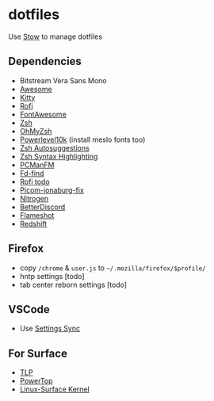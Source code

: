 # dotfiles

Use [Stow](https://www.gnu.org/software/stow/#navigation) to manage dotfiles


## Dependencies

* Bitstream Vera Sans Mono
* [Awesome](https://github.com/awesomeWM/awesome)
* [Kitty](https://github.com/kovidgoyal/kitty)
* [Rofi](https://github.com/davatorium/rofi)
* [FontAwesome](https://github.com/FortAwesome/Font-Awesome)
* [Zsh](https://www.zsh.org/)
* [OhMyZsh](https://github.com/ohmyzsh/ohmyzsh)
* [Powerlevel10k](https://github.com/romkatv/powerlevel10k) (install meslo fonts too)
* [Zsh Autosuggestions](https://github.com/zsh-users/zsh-autosuggestions)
* [Zsh Syntax Highlighting](https://github.com/zsh-users/zsh-syntax-highlighting)
* [PCManFM](https://github.com/lxde/pcmanfm)
* [Fd-find](https://github.com/sharkdp/fd)
* [Rofi todo](https://github.com/claudiodangelis/rofi-todo)
* [Picom-jonaburg-fix](https://aur.archlinux.org/packages/picom-jonaburg-fix)
* [Nitrogen](https://github.com/l3ib/nitrogen)
* [BetterDiscord](https://betterdiscord.app/)
* [Flameshot](https://github.com/flameshot-org/flameshot)
* [Redshift](https://github.com/jonls/redshift)


## Firefox
 * copy `/chrome` & `user.js` to `~/.mozilla/firefox/$profile/`
 * hntp settings [todo]
 * tab center reborn settings [todo]

## VSCode
 * Use [Settings Sync](https://marketplace.visualstudio.com/items?itemName=Shan.code-settings-sync)


## For Surface

* [TLP](https://linrunner.de/tlp/)
* [PowerTop](https://github.com/fenrus75/powertop)
* [Linux-Surface Kernel](https://github.com/linux-surface/linux-surface)

